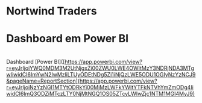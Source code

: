 # Nortwind Traders

# Dashboard em Power BI
<br />Dashboard [Power BI]([https://app.powerbi.com/view?r=eyJrIjoiYWQ0MDM3M2UtNjgxZi00ZWU0LWE4OWItMzY3NDRjNDA3MTgwIiwidCI6ImYwN2IwMzliLTUyODEtNDg5Zi1iNjQzLWE5ODU1OGIyNzYzNCJ9&pageName=ReportSection](https://app.powerbi.com/view?r=eyJrIjoiNzYzNGI1MTYtODRkYi00MjMzLWFkYWItYTFkNTVhYmZmODg4IiwidCI6ImQ3ODZiMTczLTY0NjMtNGQ1OS05ZTcyLWIwZjc1NTM1MGI4MyJ9)
